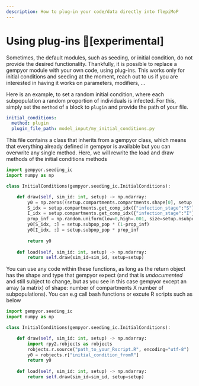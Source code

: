 ```yaml
---
description: How to plug-in your code/data directly into flepiMoP
---
```


# Using plug-ins 🧩\[experimental]

Sometimes, the default modules, such as seeding, or initial condition, do not provide the desired functionality. Thankfully, it is possible to replace a gempyor module with your own code, using plug-ins. This works only for initial conditions and seeding at the moment, reach out to us if you are interested in having it works on parameters, modifiers, ...

Here is an example, to set a random initial condition, where each subpopulation a random proportion of individuals is infected. For this, simply set the  `method` of a block to `plugin` and provide the path of your file.

```yaml
initial_conditions:
  method: plugin
  plugin_file_path: model_input/my_initial_conditions.py
```

This file contains a class that inherits from a gempyor class, which means that everything already defined in gempyor is available but you can overwrite any single method. Here, we will rewrite the load and draw methods of the initial conditions methods

```python
import gempyor.seeding_ic
import numpy as np

class InitialConditions(gempyor.seeding_ic.InitialConditions):

    def draw(self, sim_id: int, setup) -> np.ndarray:
        y0 = np.zeros((setup.compartments.compartments.shape[0], setup.nsubpops))
        S_idx = setup.compartments.get_comp_idx({"infection_stage":"S"})
        I_idx = setup.compartments.get_comp_idx({"infection_stage":"I"})
        prop_inf = np.random.uniform(low=0,high=.001, size=setup.nsubpops)
        y0[S_idx, :] = setup.subpop_pop * (1-prop_inf)
        y0[I_idx, :] = setup.subpop_pop * prop_inf
        
        return y0
    
    def load(self, sim_id: int, setup) -> np.ndarray:
        return self.draw(sim_id=sim_id, setup=setup)
```

You can use any code within these functions, as long as the return object has the shape and type that gempyor expect (and that is _undocumented_ and still subject to change, but as you see in this case gempyor except an array (a matrix) of shape: number of compartments X number of subpopulations). You can e.g call bash functions or excute R scripts such as below

```python
import gempyor.seeding_ic
import numpy as np

class InitialConditions(gempyor.seeding_ic.InitialConditions):

    def draw(self, sim_id: int, setup) -> np.ndarray:
        import rpy2.robjects as robjects
        robjects.r.source("path_to_your_Rscript.R", encoding="utf-8")
        y0 = robjects.r["initial_condition_fromR"]
        return y0
    
    def load(self, sim_id: int, setup) -> np.ndarray:
        return self.draw(sim_id=sim_id, setup=setup)
```
